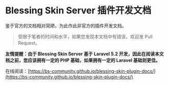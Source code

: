 # Blessing Skin Server 插件开发文档

鉴于官方的文档相对简陋，为此作此非官方的插件开发文档。

> 受限于笔者的时间和水平，如果您发现本文档中有错误，欢迎发 Pull Request。

**友情提醒：由于 Blessing Skin Server 基于 Laravel 5.2 开发，因此在阅读本文档之前，您应该拥有一定的 PHP 基础，如果拥有一定的 Laravel 基础则更佳。**

在线阅读：[https://bs-community.github.io/blessing-skin-plugin-docs/](https://bs-community.github.io/blessing-skin-plugin-docs/)
